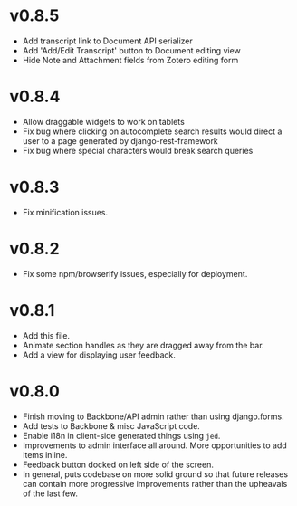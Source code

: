 v0.8.5
=======
  * Add transcript link to Document API serializer
  * Add 'Add/Edit Transcript' button to Document editing view
  * Hide Note and Attachment fields from Zotero editing form

v0.8.4
=======
  * Allow draggable widgets to work on tablets
  * Fix bug where clicking on autocomplete search results would direct a user
    to a page generated by django-rest-framework
  * Fix bug where special characters would break search queries

v0.8.3
=======
  * Fix minification issues.

v0.8.2
=======
  * Fix some npm/browserify issues, especially for deployment.

v0.8.1
=======
  * Add this file.
  * Animate section handles as they are dragged away from the bar.
  * Add a view for displaying user feedback.

v0.8.0
=======
  * Finish moving to Backbone/API admin rather than using django.forms.
  * Add tests to Backbone & misc JavaScript code.
  * Enable i18n in client-side generated things using `jed`.
  * Improvements to admin interface all around. More opportunities to add items
    inline.
  * Feedback button docked on left side of the screen.
  * In general, puts codebase on more solid ground so that future releases can
    contain more progressive improvements rather than the upheavals of the last
    few.
